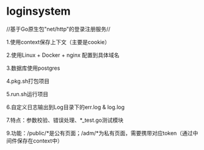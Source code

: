 # loginsystem

//基于Go原生包"net/http"的登录注册服务//

  1.使用context保存上下文（主要是cookie）

  2.使用Linux + Docker + nginx 配置到具体域名

  3.数据库使用postgres

  4.pkg.sh打包项目
  
  5.run.sh运行项目
  
  6.自定义日志输出到Log目录下的err.log & log.log
  
  7.特点：参数校验、错误处理、*_test.go测试模块

  9.功能：/public/*是公有页面；/adm/*为私有页面，需要携带对应token（通过中间件保存在context中）
